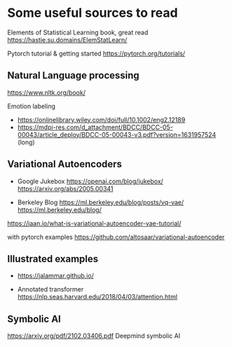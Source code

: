 # Some useful sources to read

Elements of Statistical Learning book, great read https://hastie.su.domains/ElemStatLearn/

Pytorch tutorial & getting started https://pytorch.org/tutorials/

## Natural Language processing

https://www.nltk.org/book/
  
Emotion labeling

  * https://onlinelibrary.wiley.com/doi/full/10.1002/eng2.12189
  * https://mdpi-res.com/d_attachment/BDCC/BDCC-05-00043/article_deploy/BDCC-05-00043-v3.pdf?version=1631957524  (long)

## Variational Autoencoders
 
  
  * Google Jukebox https://openai.com/blog/jukebox/ https://arxiv.org/abs/2005.00341
  
  * Berkeley Blog https://ml.berkeley.edu/blog/posts/vq-vae/ https://ml.berkeley.edu/blog/
  
  https://jaan.io/what-is-variational-autoencoder-vae-tutorial/
  
  with pytorch examples https://github.com/altosaar/variational-autoencoder
  
  
##  Illustrated examples

  * https://jalammar.github.io/
  
  * Annotated transformer https://nlp.seas.harvard.edu/2018/04/03/attention.html
  
## Symbolic AI

  https://arxiv.org/pdf/2102.03406.pdf Deepmind symbolic AI
  
 
